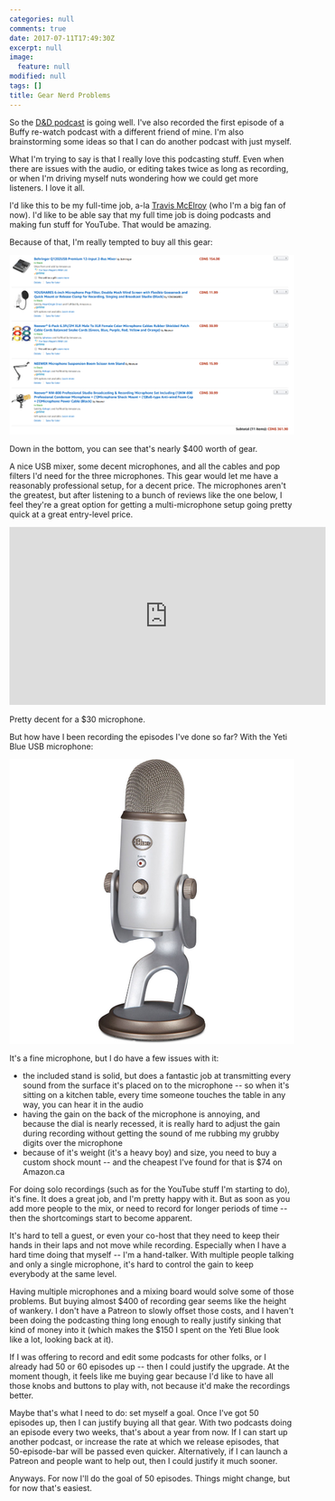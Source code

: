 ```yaml
---
categories: null
comments: true
date: 2017-07-11T17:49:30Z
excerpt: null
image:
  feature: null
modified: null
tags: []
title: Gear Nerd Problems
---
```


So the [D&D podcast](/2017/05/ive-got-a-podcast-now/) is going well. I've also recorded the first episode of a
Buffy re-watch podcast with a different friend of mine. I'm also brainstorming
some ideas so that I can do another podcast with just myself.

What I'm trying to say is that I really love this podcasting stuff. Even when
there are issues with the audio, or editing takes twice as long as recording, or
when I'm driving myself nuts wondering how we could get more listeners. I love
it all.

I'd like this to be my full-time job,
a-la [Travis McElroy](https://twitter.com/travismcelroy) (who I'm a big fan of
now). I'd like to be able say that my full time job is doing podcasts and making
fun stuff for YouTube. That would be amazing.

Because of that, I'm really tempted to buy all this gear:

![All the gear](/images/tempting.png)

Down in the bottom, you can see that's nearly $400 worth of gear.

A nice USB mixer, some decent microphones, and all the cables and pop filters
I'd need for the three microphones. This gear would let me have a reasonably
professional setup, for a decent price. The microphones aren't the greatest, but
after listening to a bunch of reviews like the one below, I feel they're a great
option for getting a multi-microphone setup going pretty quick at a great
entry-level price.

<iframe width="560" height="315" src="https://www.youtube.com/embed/2DIjVPyv3L8" frameborder="0" allowfullscreen></iframe>

Pretty decent for a $30 microphone.

But how have I been recording the episodes I've done so far? With the Yeti Blue
USB microphone:

![Yeti Blue](/images/yeti-blue-microphone.jpg)

It's a fine microphone, but I do have a few issues with it:

* the included stand is solid, but does a fantastic job at transmitting every
  sound from the surface it's placed on to the microphone -- so when it's
  sitting on a kitchen table, every time someone touches the table in any way,
  you can hear it in the audio
* having the gain on the back of the microphone is annoying, and because the
  dial is nearly recessed, it is really hard to adjust the gain during recording
  without getting the sound of me rubbing my grubby digits over the microphone
* because of it's weight (it's a heavy boy) and size, you need to buy a custom
  shock mount -- and the cheapest I've found for that is $74 on Amazon.ca
  
For doing solo recordings (such as for the YouTube stuff I'm starting to do),
it's fine. It does a great job, and I'm pretty happy with it. But as soon as you
add more people to the mix, or need to record for longer periods of time -- then
the shortcomings start to become apparent.

It's hard to tell a guest, or even your co-host that they need to keep their
hands in their laps and not move while recording. Especially when I have a hard
time doing that myself -- I'm a hand-talker. With multiple people talking and
only a single microphone, it's hard to control the gain to keep everybody at the
same level. 

Having multiple microphones and a mixing board would solve some of those
problems. But buying almost $400 of recording gear seems like the height of
wankery. I don't have a Patreon to slowly offset those costs, and I haven't been
doing the podcasting thing long enough to really justify sinking that kind of
money into it (which makes the $150 I spent on the Yeti Blue look like a lot,
looking back at it).

If I was offering to record and edit some podcasts for other folks, or I already
had 50 or 60 episodes up -- then I could justify the upgrade. At the moment
though, it feels like me buying gear because I'd like to have all those knobs
and buttons to play with, not because it'd make the recordings better.

Maybe that's what I need to do: set myself a goal. Once I've got 50 episodes up,
then I can justify buying all that gear. With two podcasts doing an episode
every two weeks, that's about a year from now. If I can start up another
podcast, or increase the rate at which we release episodes, that 50-episode-bar
will be passed even quicker. Alternatively, if I can launch a Patreon and people
want to help out, then I could justify it much sooner.

Anyways. For now I'll do the goal of 50 episodes. Things might change, but for
now that's easiest.
